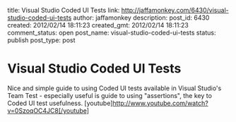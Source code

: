 title: Visual Studio Coded UI Tests
link: http://jaffamonkey.com/6430/visual-studio-coded-ui-tests
author: jaffamonkey
description: 
post_id: 6430
created: 2012/02/14 18:11:23
created_gmt: 2012/02/14 18:11:23
comment_status: open
post_name: visual-studio-coded-ui-tests
status: publish
post_type: post

# Visual Studio Coded UI Tests

Nice and simple guide to using Coded UI tests available in Visual Studio's Team Test - especially useful is guide to using "assertions", the key to Coded UI test usefulness. [youtube]http://www.youtube.com/watch?v=0SzoqOC4JC8[/youtube]